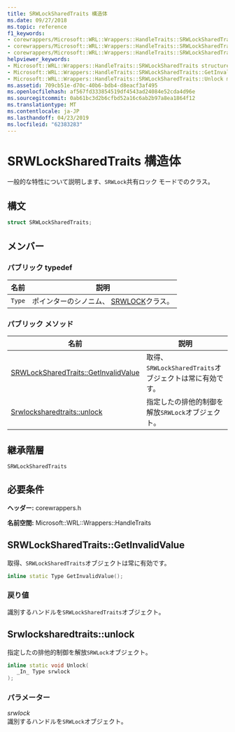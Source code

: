 ```yaml
---
title: SRWLockSharedTraits 構造体
ms.date: 09/27/2018
ms.topic: reference
f1_keywords:
- corewrappers/Microsoft::WRL::Wrappers::HandleTraits::SRWLockSharedTraits
- corewrappers/Microsoft::WRL::Wrappers::HandleTraits::SRWLockSharedTraits::GetInvalidValue
- corewrappers/Microsoft::WRL::Wrappers::HandleTraits::SRWLockSharedTraits::Unlock
helpviewer_keywords:
- Microsoft::WRL::Wrappers::HandleTraits::SRWLockSharedTraits structure
- Microsoft::WRL::Wrappers::HandleTraits::SRWLockSharedTraits::GetInvalidValue method
- Microsoft::WRL::Wrappers::HandleTraits::SRWLockSharedTraits::Unlock method
ms.assetid: 709cb51e-d70c-40b6-bdb4-d8eacf3af495
ms.openlocfilehash: af567fd333854519df4543ad24084e52cda4d96e
ms.sourcegitcommit: 0ab61bc3d2b6cfbd52a16c6ab2b97a8ea1864f12
ms.translationtype: MT
ms.contentlocale: ja-JP
ms.lasthandoff: 04/23/2019
ms.locfileid: "62383283"
---
```

# <a name="srwlocksharedtraits-structure"></a>SRWLockSharedTraits 構造体

一般的な特性について説明します、`SRWLock`共有ロック モードでのクラス。

## <a name="syntax"></a>構文

```cpp
struct SRWLockSharedTraits;
```

## <a name="members"></a>メンバー

### <a name="public-typedefs"></a>パブリック typedef

名前   | 説明
------ | --------------------------------------------------------------------------
`Type` | ポインターのシノニム、 [SRWLOCK](srwlock-class.md)クラス。

### <a name="public-methods"></a>パブリック メソッド

名前                                                     | 説明
-------------------------------------------------------- | -----------------------------------------------------------------
[SRWLockSharedTraits::GetInvalidValue](#getinvalidvalue) | 取得、`SRWLockSharedTraits`オブジェクトは常に有効です。
[Srwlocksharedtraits::unlock](#unlock)                   | 指定したの排他的制御を解放`SRWLock`オブジェクト。

## <a name="inheritance-hierarchy"></a>継承階層

`SRWLockSharedTraits`

## <a name="requirements"></a>必要条件

**ヘッダー:** corewrappers.h

**名前空間:** Microsoft::WRL::Wrappers::HandleTraits

## <a name="getinvalidvalue"></a>SRWLockSharedTraits::GetInvalidValue

取得、`SRWLockSharedTraits`オブジェクトは常に有効です。

```cpp
inline static Type GetInvalidValue();
```

### <a name="return-value"></a>戻り値

識別するハンドルを`SRWLockSharedTraits`オブジェクト。

## <a name="unlock"></a>Srwlocksharedtraits::unlock

指定したの排他的制御を解放`SRWLock`オブジェクト。

```cpp
inline static void Unlock(
   _In_ Type srwlock
);
```

### <a name="parameters"></a>パラメーター

*srwlock*<br/>
識別するハンドルを`SRWLock`オブジェクト。
